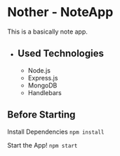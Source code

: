 # Nother - NoteApp

This is a basically note app.

- ## Used Technologies
  - Node.js
  - Express.js
  - MongoDB
  - Handlebars
  
  
## Before Starting

Install Dependencies
```npm install```

Start the App!
```npm start```





